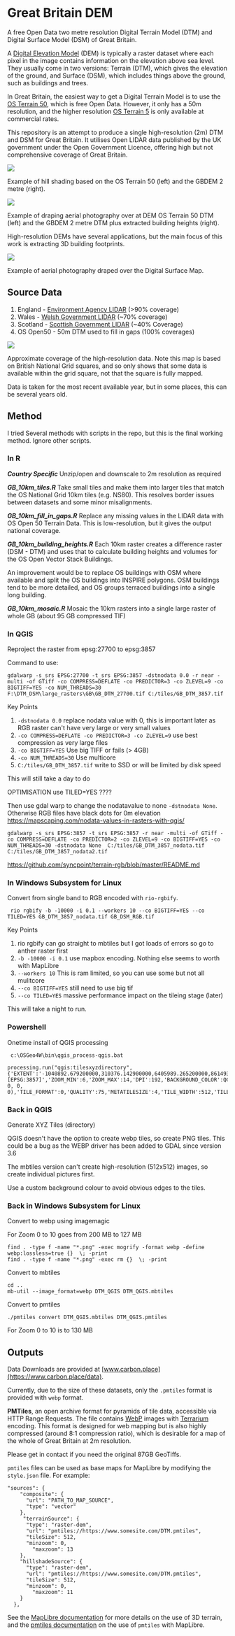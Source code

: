 # Great Britain DEM
A free Open Data two metre resolution Digital Terrain Model (DTM) and Digital Surface Model (DSM) of Great Britain.

A [Digital Elevation Model](https://en.wikipedia.org/wiki/Digital_elevation_model) (DEM) is typically a raster dataset where each pixel in the image contains information on the elevation above sea level. They usually come in two versions: Terrain (DTM), which gives the elevation of the ground, and Surface (DSM), which includes things above the ground, such as buildings and trees.

In Great Britain, the easiest way to get a Digital Terrain Model is to use the [OS Terrain 50](https://www.ordnancesurvey.co.uk/products/os-terrain-50), which is free Open Data. However, it only has a 50m resolution, and the higher resolution [OS Terrain 5](https://www.ordnancesurvey.co.uk/products/os-terrain-5) is only available at commercial rates.

This repository is an attempt to produce a single high-resolution (2m) DTM and DSM for Great Britain. It utilises Open LIDAR data published by the UK government under the Open Government Licence, offering high but not comprehensive coverage of Great Britain.

<img src='images/dtm50vs2m.png'/>

Example of hill shading based on the OS Terrain 50 (left) and the GBDEM 2 metre (right). 

<img src='images/dovercliffs.png'/>

Example of draping aerial photography over at DEM OS Terrain 50 DTM (left) and the GBDEM 2 metre DTM plus extracted building heights (right). 

High-resolution DEMs have several applications, but the main focus of this work is extracting 3D building footprints.

<img src='images/dsm.jpg'/>

Example of aerial photography draped over the Digital Surface Map. 

## Source Data

1. England - [Environment Agency LIDAR](https://www.data.gov.uk/dataset/f0db0249-f17b-4036-9e65-309148c97ce4/national-lidar-programme) (>90% coverage)
1. Wales - [Welsh Government LIDAR](https://datamap.gov.wales/maps/lidar-viewer/) (~70% coverage)
1. Scotland - [Scottish Government LIDAR](https://remotesensingdata.gov.scot/data#/list) (~40% Coverage)
1. OS Open50 - 50m DTM used to fill in gaps (100% coverages)

<img src='images/coverage.png'/>

Approximate coverage of the high-resolution data. Note this map is based on British National Grid squares, and so only shows that some data is available within the grid square, not that the square is fully mapped.

Data is taken for the most recent available year, but in some places, this can be several years old. 

## Method

I tried Several methods with scripts in the repo, but this is the final working method. Ignore other scripts.

### In R

***Country Specific***
Unzip/open and downscale to 2m resolution as required

***GB_10km_tiles.R***
Take small tiles and make them into larger tiles that match the OS National Grid 10km tiles (e.g. NS80). This resolves border issues between datasets and some minor misalignments.


***GB_10km_fill_in_gaps.R***
Replace any missing values in the LIDAR data with OS Open 50 Terrain Data. This is low-resolution, but it gives the output national coverage.

***GB_10km_building_heights.R***
Each 10km raster creates a difference raster (DSM - DTM) and uses that to calculate building heights and volumes for the OS Open Vector Stack Buildings. 

An improvement would be to replace OS buildings with OSM where available and split the OS buildings into INSPIRE polygons. OSM buildings tend to be more detailed, and OS groups terraced buildings into a single long building.

***GB_10km_mosaic.R***
Mosaic the 10km rasters into a single large raster of whole GB (about 95 GB compressed TIF)

### In QGIS

Reproject the raster from epsg:27700 to epsg:3857

Command to use:

```gdalwarp -s_srs EPSG:27700 -t_srs EPSG:3857 -dstnodata 0.0 -r near -multi -of GTiff -co COMPRESS=DEFLATE -co PREDICTOR=3 -co ZLEVEL=9 -co BIGTIFF=YES -co NUM_THREADS=30 F:\DTM_DSM\large_rasters\GB\GB_DTM_27700.tif C:/tiles/GB_DTM_3857.tif```

Key Points

1. `-dstnodata 0.0` replace nodata value with 0, this is important later as RGB raster can't have very large or very small values
1. `-co COMPRESS=DEFLATE -co PREDICTOR=3 -co ZLEVEL=9`  use best compression as very large files 
1. `-co BIGTIFF=YES` Use big TIFF or fails (> 4GB)
1. `-co NUM_THREADS=30` Use multicore
1. `C:/tiles/GB_DTM_3857.tif` write to SSD or will be limited by disk speed

This will still take a day to do

OPTIMISATION use TILED=YES ????

Then use gdal warp to change the nodatavalue to none `-dstnodata None`. Otherwise RGB files have black dots for 0m elevation
https://mapscaping.com/nodata-values-in-rasters-with-qgis/ 

```
gdalwarp -s_srs EPSG:3857 -t_srs EPSG:3857 -r near -multi -of GTiff -co COMPRESS=DEFLATE -co PREDICTOR=2 -co ZLEVEL=9 -co BIGTIFF=YES -co NUM_THREADS=30 -dstnodata None  C:/tiles/GB_DTM_3857_nodata.tif C:/tiles/GB_DTM_3857_nodata2.tif
```

https://github.com/syncpoint/terrain-rgb/blob/master/README.md 



### In Windows Subsystem for Linux

Convert from single band to RGB encoded with `rio-rgbify`.

``` rio rgbify -b -10000 -i 0.1 --workers 10 --co BIGTIFF=YES --co TILED=YES GB_DTM_3857_nodata.tif GB_DSM_RGB.tif```

Key Points

1. rio rgbify can go straight to mbtiles but I got loads of errors so go to anther raster first
1. `-b -10000 -i 0.1` use mapbox encoding. Nothing else seems to worth with MapLibre
1. `--workers 10` This is ram limited, so you can use some but not all mulitcore
1. `--co BIGTIFF=YES` still need to use big tif
1. `--co TILED=YES` massive performance impact on the tileing stage (later)

This will take a night to run.

### Powershell

Onetime install of QGIS processing
```
 c:\OSGeo4W\bin\qgis_process-qgis.bat

```
```
processing.run("qgis:tilesxyzdirectory", {'EXTENT':'-1040892.679200000,310376.142900000,6405989.265200000,8614934.383400001 [EPSG:3857]','ZOOM_MIN':6,'ZOOM_MAX':14,'DPI':192,'BACKGROUND_COLOR':QColor(0, 0, 0, 0),'TILE_FORMAT':0,'QUALITY':75,'METATILESIZE':4,'TILE_WIDTH':512,'TILE_HEIGHT':512,'TMS_CONVENTION':False,'OUTPUT_DIRECTORY':'C:\\tiles\\DTM_QGIS','OUTPUT_HTML':'C:/tiles/DTM_QGIS/leaflet.html'})
```

### Back in QGIS

Generate XYZ Tiles (directory)

QGIS doesn't have the option to create webp tiles, so create PNG tiles. This could be a bug as the WEBP driver has been added to GDAL since version 3.6

The mbtiles version can't create high-resolution (512x512) images, so create individual pictures first.

Use a custom background colour to avoid obvious edges to the tiles.


### Back in Windows Subsystem for Linux

Convert to webp using imagemagic

For Zoom 0 to 10 goes from 200 MB to 127 MB

```
find . -type f -name "*.png" -exec mogrify -format webp -define webp:lossless=true {}  \; -print
find . -type f -name "*.png" -exec rm {}  \; -print
```

Convert to mbtiles

```
cd ..
mb-util --image_format=webp DTM_QGIS DTM_QGIS.mbtiles
```

Convert to pmtiles

```
./pmtiles convert DTM_QGIS.mbtiles DTM_QGIS.pmtiles
```
For Zoom 0 to 10 is to 130 MB


## Outputs

Data Downloads are provided at [www.carbon.place](https://www.carbon.place/data).

Currently, due to the size of these datasets, only the `.pmtiles` format is provided with `webp` format.

**PMTiles**, an open archive format for pyramids of tile data, accessible via HTTP Range Requests. The file contains [WebP](https://en.wikipedia.org/wiki/WebP) images with [Terrarium](https://github.com/tilezen/joerd/blob/master/docs/formats.md) encoding. This format is designed for web mapping but is also highly compressed (around 8:1 compression ratio), which is desirable for a map of the whole of Great Britain at 2m resolution. 

Please get in contact if you need the original 87GB GeoTiffs.

`pmtiles` files can be used as base maps for MapLibre by modifying the `style.json` file. For example:

```
"sources": {
    "composite": {
      "url": "PATH_TO_MAP_SOURCE",
      "type": "vector"
    },
     "terrainSource": {
      "type": "raster-dem",
      "url": "pmtiles://https://www.somesite.com/DTM.pmtiles",
      "tileSize": 512,
      "minzoom": 0,
    	"maxzoom": 13
    },
    "hillshadeSource": {
      "type": "raster-dem",
      "url": "pmtiles://https://www.somesite.com/DTM.pmtiles",
      "tileSize": 512,
      "minzoom": 0,
    	"maxzoom": 11
    }
  },

```

See the [MapLibre documentation](https://maplibre.org/maplibre-gl-js/docs/examples/3d-terrain/) for more details on the use of 3D terrain, and the [pmtiles documentation](https://docs.protomaps.com/pmtiles/maplibre) on the use of `pmtiles` with MapLibre.
